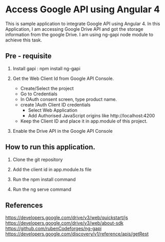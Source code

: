 # Access Google API using Angular 4

This is sample application to integrate Google API using Angular 4.
In this Application, I am accessing Google Drive API and got the storage information from the google Drive.
I am using ng-gapi node module to achieve this task. 

## Pre - requisite

1. Install gapi :  npm install ng-gapi

2. Get the Web Client Id from Google API Console.
    - Create/Select the project
    - Go to Credentials
    - In OAuth consent screen, type product name.
    - create )Auth Client ID credentials
        -   Select Web Application
        -   Add Authorised JavaScript origins like http://localhost:4200
    - Keep the Client ID and place it in app.module of this project.

3. Enable the Drive API in the Google API Console

## How to run this application.

1. Clone the git repository

2. Add the client id in app.module.ts file

3. Run the npm install command

4. Run the ng serve command 

## References
https://developers.google.com/drive/v3/web/quickstart/js <br>
https://developers.google.com/drive/v3/web/about-sdk <br>
https://github.com/rubenCodeforges/ng-gapi <br>
https://developers.google.com/discovery/v1/reference/apis/getRest
